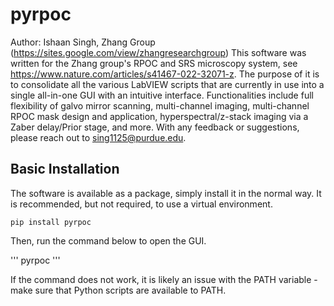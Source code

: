 # pyrpoc

Author: Ishaan Singh, Zhang Group (https://sites.google.com/view/zhangresearchgroup)
This software was written for the Zhang group's RPOC and SRS microscopy system, see https://www.nature.com/articles/s41467-022-32071-z. The purpose of it is to consolidate all the various LabVIEW scripts that are currently in use into a single all-in-one GUI with an intuitive interface. Functionalities include full flexibility of galvo mirror scanning, multi-channel imaging, multi-channel RPOC mask design and application, hyperspectral/z-stack imaging via a Zaber delay/Prior stage, and more. 
With any feedback or suggestions, please reach out to sing1125@purdue.edu.

## Basic Installation

The software is available as a package, simply install it in the normal way. It is recommended, but not required, to use a virtual environment.

``` 
pip install pyrpoc
```

Then, run the command below to open the GUI. 

'''
pyrpoc
'''

If the command does not work, it is likely an issue with the PATH variable - make sure that Python scripts are available to PATH.
